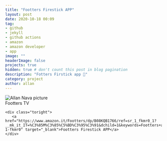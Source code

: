 ```yaml
---
title: "Footters Firestick APP"
layout: post
date: 2020-10-18 00:09
tag: 
- github
- jekyll
- github actions
- amazon
- amazon developer
- app
image: ""
headerImage: false
projects: true
hidden: true # don't count this post in blog pagination
description: "Fotters Firstick app 📃"
category: project
author: allan
---
```


<div class="side-by-side">
    <div class="toleft">
        <img class="image" src="https://images-eu.ssl-images-amazon.com/images/I/312h3NyrgYL.png" alt="Allan Nava picture">
        <figcaption class="caption">Footters TV</figcaption>
    </div>

    <div class="toright">
       <a href="https://www.amazon.it/Footters/dp/B08KQB1766/ref=sr_1_fkmr0_1?__mk_it_IT=%C3%85M%C3%85%C5%BD%C3%95%C3%91&dchild=1&keywords=Footters+app&qid=1603020947&sr=8-1-fkmr0" target="_blank">Footters Firestick APP</a>
    </div>
</div>
